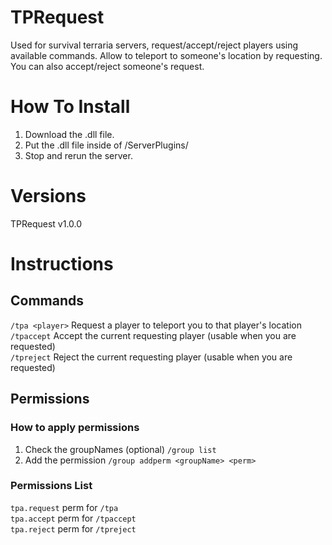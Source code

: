 # TPRequest
Used for survival terraria servers, request/accept/reject players using available commands. Allow to teleport to someone's location by requesting. You can also accept/reject someone's request.

# How To Install
1. Download the .dll file.
2. Put the .dll file inside of /ServerPlugins/
3. Stop and rerun the server.

# Versions
TPRequest v1.0.0

# Instructions
## Commands
`/tpa <player>` Request a player to teleport you to that player's location             
`/tpaccept` Accept the current requesting player (usable when you are requested)            
`/tpreject` Reject the current requesting player (usable when you are requested)

## Permissions
### How to apply permissions
1. Check the groupNames (optional) `/group list`
2. Add the permission `/group addperm <groupName> <perm>`

### Permissions List
`tpa.request` perm for `/tpa`              
`tpa.accept` perm for `/tpaccept`          
`tpa.reject` perm for `/tpreject`
